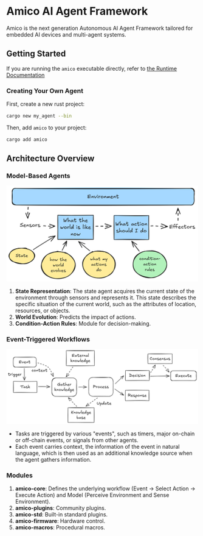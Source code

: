 # Amico AI Agent Framework

Amico is the next generation Autonomous AI Agent Framework tailored for embedded AI devices and multi-agent systems.

## Getting Started

If you are running the `amico` executable directly, refer to [the Runtime Documentation](https://github.com/AIMOverse/amico/blob/main/amico/README.md)

### Creating Your Own Agent

First, create a new rust project:

```bash
cargo new my_agent --bin
```

Then, add `amico` to your project:

```bash
cargo add amico
```

## Architecture Overview

### Model-Based Agents

![Basic Design](https://github.com/AIMOverse/amico/blob/main/images/model_based.png)

1. **State Representation**: The state agent acquires the current state of the environment through sensors and represents it. This state describes the specific situation of the current world, such as the attributes of location, resources, or objects.
2. **World Evolution**: Predicts the impact of actions.
3. **Condition-Action Rules**: Module for decision-making.

### Event-Triggered Workflows

![Workflow](https://github.com/AIMOverse/amico/blob/main/images/task_exec.png)

- Tasks are triggered by various "events", such as timers, major on-chain or off-chain events, or signals from other agents.
- Each event carries context, the information of the event in natural language, which is then used as an additional knowledge source when the agent gathers information.

### Modules

1. **amico-core**: Defines the underlying workflow (Event -> Select Action -> Execute Action) and Model (Perceive Environment and Sense Environment).
2. **amico-plugins**: Community plugins.
3. **amico-std**: Built-in standard plugins.
4. **amico-firmware**: Hardware control.
5. **amico-macros**: Procedural macros.
